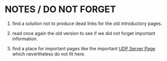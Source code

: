 # NOTES / DO NOT FORGET

1. find a solution not to produce dead links for the old introductory pages.

2. read once again the old version to see if we did not forget important information.

3. find a place for important pages like the important [UDP Server Page](https://csound.com/manual/udpserver.html) which nevertheless do not fit here. 